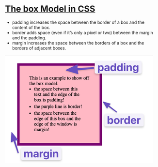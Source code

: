 # [The box Model in CSS](https://www.theodinproject.com/lessons/foundations-the-box-model#the-box-model)

- padding increases the space between the border of a box and the content of the box.
- border adds space (even if it’s only a pixel or two) between the margin and the padding.
- margin increases the space between the borders of a box and the borders of adjacent boxes.

![image2](4_css_box-model.png)
